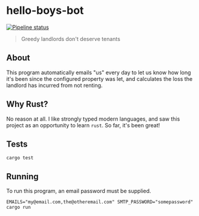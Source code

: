 # hello-boys-bot

[![Pipeline status](https://github.com/freshollie/hello-boys-bot/workflows/pipeline/badge.svg)](https://github.com/freshollie/hello-boys-bot/actions)

> Greedy landlords don't deserve tenants

## About

This program automatically emails "us" every day to let us know
how long it's been since the configured property was let, and calculates
the loss the landlord has incurred from not renting.

## Why Rust?

No reason at all. I like strongly typed modern languages, and saw this project
as an opportunity to learn `rust`. So far, it's been great!

## Tests

```shell
cargo test
```

## Running

To run this program, an email password must be supplied.

```
EMAILS="my@email.com,the@otheremail.com" SMTP_PASSWORD="somepassword" cargo run
```
